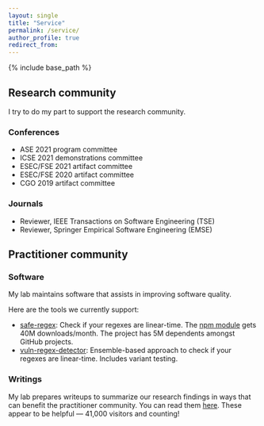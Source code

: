 ```yaml
---
layout: single
title: "Service"
permalink: /service/
author_profile: true
redirect_from:
---
```


{% include base_path %}

## Research community

I try to do my part to support the research community.

### Conferences

- ASE 2021 program committee
- ICSE 2021 demonstrations committee
- ESEC/FSE 2021 artifact committee
- ESEC/FSE 2020 artifact committee
- CGO 2019 artifact committee

### Journals

- Reviewer, IEEE Transactions on Software Engineering (TSE)
- Reviewer, Springer Empirical Software Engineering (EMSE)

## Practitioner community

### Software

My lab maintains software that assists in improving software quality.

Here are the tools we currently support:

- [safe-regex](https://github.com/davisjam/safe-regex): Check if your regexes are linear-time. The [npm module](https://github.com/davisjam/safe-regex) gets 40M downloads/month. The project has 5M dependents amongst GitHub projects.
- [vuln-regex-detector](https://github.com/davisjam/vuln-regex-detector): Ensemble-based approach to check if your regexes are linear-time. Includes variant testing.

### Writings

My lab prepares writeups to summarize our research findings in ways that can benefit the practitioner community.
You can read them [here](https://medium.com/@davisjam).
These appear to be helpful &mdash; 41,000 visitors and counting!
